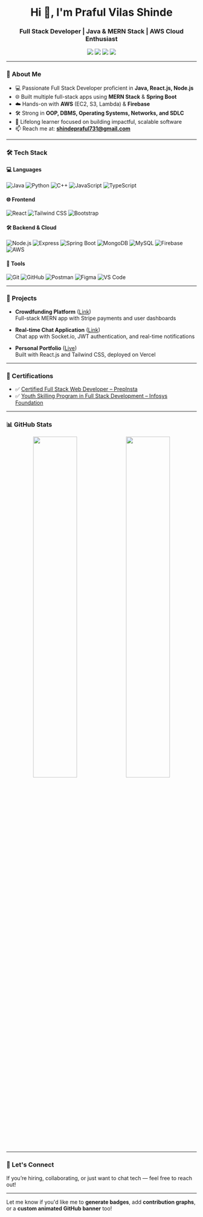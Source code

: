 <h1 align="center">Hi 👋, I'm Praful Vilas Shinde</h1>
<h3 align="center">Full Stack Developer | Java & MERN Stack | AWS Cloud Enthusiast</h3>

<p align="center">
  <a href="mailto:shindepraful731@gmail.com"><img src="https://img.shields.io/badge/Email-D14836?style=flat-square&logo=gmail&logoColor=white"/></a>
  <a href="https://linkedin.com/in/praful-shinde"><img src="https://img.shields.io/badge/LinkedIn-0077B5?style=flat-square&logo=linkedin&logoColor=white"/></a>
  <a href="https://portfolio-wf31.vercel.app/"><img src="https://img.shields.io/badge/Portfolio-000?style=flat-square&logo=vercel&logoColor=white"/></a>
  <a href="https://github.com/PrafulShinde45"><img src="https://img.shields.io/github/followers/PrafulShinde45?label=Follow&style=social"/></a>
</p>

---

### 🚀 About Me

- 💻 Passionate Full Stack Developer proficient in **Java, React.js, Node.js**
- 🌐 Built multiple full-stack apps using **MERN Stack** & **Spring Boot**
- ☁️ Hands-on with **AWS** (EC2, S3, Lambda) & **Firebase**
- 🛠️ Strong in **OOP, DBMS, Operating Systems, Networks, and SDLC**
- 🧠 Lifelong learner focused on building impactful, scalable software
- 📫 Reach me at: **shindepraful731@gmail.com**

---

### 🛠️ Tech Stack

#### 💻 Languages
![Java](https://img.shields.io/badge/Java-ED8B00?style=for-the-badge&logo=java&logoColor=white)
![Python](https://img.shields.io/badge/Python-3670A0?style=for-the-badge&logo=python&logoColor=white)
![C++](https://img.shields.io/badge/C++-00599C?style=for-the-badge&logo=c%2B%2B&logoColor=white)
![JavaScript](https://img.shields.io/badge/JavaScript-F7DF1E?style=for-the-badge&logo=javascript&logoColor=black)
![TypeScript](https://img.shields.io/badge/TypeScript-007ACC?style=for-the-badge&logo=typescript&logoColor=white)

#### 🌐 Frontend
![React](https://img.shields.io/badge/React-20232A?style=for-the-badge&logo=react&logoColor=61DAFB)
![Tailwind CSS](https://img.shields.io/badge/Tailwind-38B2AC?style=for-the-badge&logo=tailwind-css&logoColor=white)
![Bootstrap](https://img.shields.io/badge/Bootstrap-563d7c?style=for-the-badge&logo=bootstrap&logoColor=white)

#### 🛠 Backend & Cloud
![Node.js](https://img.shields.io/badge/Node.js-339933?style=for-the-badge&logo=nodedotjs&logoColor=white)
![Express](https://img.shields.io/badge/Express.js-000?style=for-the-badge&logo=express&logoColor=white)
![Spring Boot](https://img.shields.io/badge/Spring_Boot-6DB33F?style=for-the-badge&logo=spring-boot&logoColor=white)
![MongoDB](https://img.shields.io/badge/MongoDB-4EA94B?style=for-the-badge&logo=mongodb&logoColor=white)
![MySQL](https://img.shields.io/badge/MySQL-00000F?style=for-the-badge&logo=mysql&logoColor=white)
![Firebase](https://img.shields.io/badge/Firebase-ffca28?style=for-the-badge&logo=firebase&logoColor=black)
![AWS](https://img.shields.io/badge/AWS-232F3E?style=for-the-badge&logo=amazon-aws&logoColor=white)

#### 🧰 Tools
![Git](https://img.shields.io/badge/Git-F05032?style=for-the-badge&logo=git&logoColor=white)
![GitHub](https://img.shields.io/badge/GitHub-100000?style=for-the-badge&logo=github&logoColor=white)
![Postman](https://img.shields.io/badge/Postman-F76935?style=for-the-badge&logo=postman&logoColor=white)
![Figma](https://img.shields.io/badge/Figma-000?style=for-the-badge&logo=figma&logoColor=white)
![VS Code](https://img.shields.io/badge/VSCode-007ACC?style=for-the-badge&logo=visual-studio-code&logoColor=white)

---

### 📂 Projects

- **Crowdfunding Platform** ([Link](https://github.com/PrafulShinde45/Crowdfunding-Platform))  
  Full-stack MERN app with Stripe payments and user dashboards

- **Real-time Chat Application** ([Link](https://github.com/PrafulShinde45/Real-Time-Chat-Application))  
  Chat app with Socket.io, JWT authentication, and real-time notifications

- **Personal Portfolio** ([Live](https://portfolio-wf31.vercel.app/))  
  Built with React.js and Tailwind CSS, deployed on Vercel

---

### 📜 Certifications

- ✅ [Certified Full Stack Web Developer – PrepInsta](https://drive.google.com/file/d/1BeGGGY_srDJlXiFaYmhoHyoYBH0z_93F/view?usp=sharing)
- ✅ [Youth Skilling Program in Full Stack Development – Infosys Foundation](https://drive.google.com/file/d/11umhm6UPiPKEln4Ss8CMfQPnx-l9CrgX/view?usp=sharing)

---

### 📊 GitHub Stats

<p align="center">
  <img src="https://github-readme-stats.vercel.app/api?username=PrafulShinde45&show_icons=true&theme=radical" width="48%"/>
  <img src="https://github-readme-stats.vercel.app/api/top-langs/?username=PrafulShinde45&layout=compact&theme=radical" width="48%"/>
</p>

---

### 🙌 Let's Connect
If you’re hiring, collaborating, or just want to chat tech — feel free to reach out!

---

Let me know if you'd like me to **generate badges**, add **contribution graphs**, or a **custom animated GitHub banner** too!
